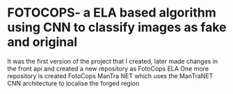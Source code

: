 # FOTOCOPS- a ELA based algorithm using CNN to classify images as fake and original 
It was the first version of the project that I created, later made changes in the front api and created a new repository as FotoCops ELA 
One more repository is created FotoCops ManTra NET which uses the ManTraNET CNN architecture to localise the forged region
